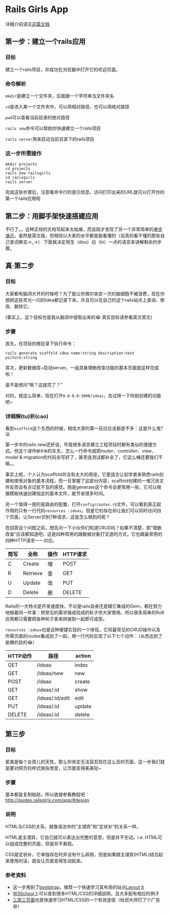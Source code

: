 # Rails Girls App
详细介绍请见[这篇文档](http://guides.railsgirls.com/app/)

## 第一步：建立一个rails应用
### 目标
建立一个rails项目，并成功在浏览器中打开它的欢迎页面。

### 命令解析
`mkdir`是建立一个文件夹，后面跟一个字符串当文件夹名

`cd`是进入某一个文件夹中，可以用相对路径，也可以用绝对路径

`pwd`可以查看当前目录的绝对路径

`rails new`命令可以帮助你快速建立一个rails项目

`rails server`用来启动当前目录下的rails项目

### 这一步所需操作
```
mkdir projects
cd projects
rails new railsgirls
cd railsgirls
rails server
```
完成这些步骤后，注意看命令行的提示信息，访问打印出来的URL就可以打开你的第一个rails应用啦

## 第二步：用脚手架快速搭建应用
不行了。。这种正经的文档写起来太枯燥，而且刚才发现了另一个非常简单的[单步演示](https://github.com/lbain/railsgirls)，虽然是英文版，但相信以大家的水平都是能看懂的（说真的看不懂的那些自己查词典去→_→）
下面我决定用生（dou）动（bi）一点的语言来讲解剩余的步骤。
## 真·第二步
### 目标
大家都有脑洞大开的时候吧？为了能让你偶尔突变一次的脑细胞不被浪费，现在你想把这些灵光一闪的Idea都记录下来，并且可以在自己的这个rails站点上查询、修改、删除它。

(事实上，这个目标也是我从脑洞中提取出来的:joy: 真实目标请参看英文原文)

### 步骤

首先，在项目的根目录下执行命令：

```
rails generate scaffold idea name:string description:text picture:string
```
其次，更新数据库+启动server。一组具备增删改查功能的基本页面就这样完成啦！

是不是想问“啊？这就完了？”

对的，就这么简单，现在打开`0.0.0.0:3000/ideas`，去试用一下你刚创建的功能吧~

### 详细解(tu)析(cao)
看到`scaffold`这个东西的时候，相信大家的第一反应应该都差不多：这是什么鬼?:frowning:

第一步中的rails new还好说，毕竟很多语言建立工程项目时都有类似的便捷方式。但这个译作`脚手架`的东东，怎么一行命令就把router、controller、view、model & migration的代码全写好了，甚至连测试都补全了，它这么棒还要我们干嘛。。

事实上呢，个人认为scaffold并没有太大的用途，它更适合让初学者来熟悉rails创建和使用对象的基本流程，而一旦掌握了这部分内容，scaffold创建的一堆冗余文件反而会有点过犹不及的感觉。倒是generate这个命令会更常用一些，它可以根据模板快速创建指定的基本文件，能节省很多时间。

另一个值得一提的是路由的配置，打开`config/routes.rb`文件，可以看到真正起作用的只有一行代码`resources :ideas`，但是它的存在却让我们可以同时访问四个页面，让Server识别7种请求，这是怎么做到的呢？

在回答这个问题之前，想先问一下小伙伴们知道CRUD吗？如果不清楚，那“增删改查”应该都知道吧。这是四种常用的跟数据对象打交道的方式，它也跟最常用的四种HTTP请求一一对应。

| 简写 | 全称 | 操作 | HTTP请求 |
| ------- | ------- | ------- | ------- |
| C | Create | 增 | POST |
| R | Retrieve | 查 | GET |
| U | Update | 改 | PUT |
| D | Delete | 删 | DELETE |

Rails的一大特点是开发速度快，不论是rails自身还是跟它集成的Gem，都在努力地做着同一件事：把常见的需求做成现成的轮子供大家使用。所以很多简单的RoR应用都只需要把各种轮子拿来拼接到一起即可成型。

`resources :ideas`也是这种便捷实现的一个体现，它将最常见的CRUD操作以及所需页面的routes集成到了一起，用一行代码实现了以下七个动作：（从而达到了偷懒的目的:joy:）

| HTTP动作 | 路径 | action |
| ------- | ------- | ------- |
| GET | /ideas  | index |
| GET | /ideas/new | new |
| POST | /ideas | create | 
| GET | /ideas/:id | show |
| GET | /ideas/:id/edit | edit |
| PUT | /ideas/:id | update |
| DELETE | /ideas/:id | delete |

## 第三步
### 目标
爱美是每个女孩儿的天性，那么你肯定无法容忍现在这么丑的页面，这一步我们就是要对网页的样式做些改变，让页面变得美美哒~

### 步骤
基本都是复制粘贴，所以直接参看教程吧：<http://guides.railsgirls.com/app/#design>

### 说明
HTML与CSS的关系，就像语法中的“主谓宾”和“定状补”的关系一样。

HTML是主谓宾，它自己就可以表达出完整的意思，但是并不生动。i.e. HTML可以组成完整的页面，但是并不美观。

CSS是定状补，它单独存在时并没有什么卵用，但是如果跟主谓宾(HTML)结合起来使用的话，就会让页面变得生动起来。

### 参考资料
* 这一步用到了[bootstrap](http://www.bootcss.com/)，推荐一个快速学习其布局的站点[Layout It](http://www.layoutit.com/)
* [W3School](http://www.w3school.com.cn/html/html_intro.asp)上可以查到很多HTML/CSS的详细说明，且大多配有相应的例子
* [三周三页面](http://juntao.gitbooks.io/3-web-designs-in-3-weeks/)也是快速学习HTML/CSS的一个有效途径（给邱大师打了个广告:smile:）
